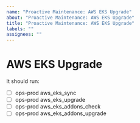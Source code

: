 ```yaml
---
name: "Proactive Maintenance: AWS EKS Upgrade"
about: "Proactive Maintenance: AWS EKS Upgrade"
title: "Proactive Maintenance: AWS EKS Upgrade"
labels: ""
assignees: ""
---
```


# AWS EKS Upgrade

It should run:

-   [ ] ops-prod aws_eks_sync
-   [ ] ops-prod aws_eks_upgrade
-   [ ] ops-prod aws_eks_addons_check
-   [ ] ops-prod aws_eks_addons_upgrade
